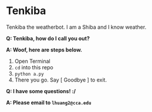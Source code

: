 # Tenkiba
Tenkiba the weatherbot. I am a Shiba and I know weather.

**Q: Tenkiba, how do I call you out?**

**A: Woof, here are steps below.**

1. Open Terminal
2. `cd` into this repo
3. `python a.py` 
4. There you go. Say [ Goodbye ] to exit.


**Q: I have some questions! :/**

**A: Please email to `lhuang2@cca.edu`**
